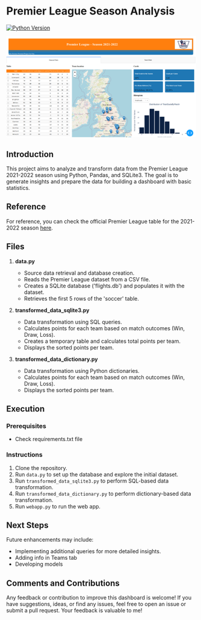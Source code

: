 # Premier League Season Analysis

[![Python Version](https://img.shields.io/badge/Python-3.10-blue.svg)](https://www.python.org/downloads/release)

![Dash_image](Dash.png)

## Introduction

This project aims to analyze and transform data from the Premier League 2021-2022 season using Python, Pandas, and SQLite3. The goal is to generate insights and prepare the data for building a dashboard with basic statistics.

## Reference
For reference, you can check the official Premier League table for the 2021-2022 season [here](https://www.skysports.com/premier-league-table/2021).

## Files

1. **data.py**
   - Source data retrieval and database creation.
   - Reads the Premier League dataset from a CSV file.
   - Creates a SQLite database ('flights.db') and populates it with the dataset.
   - Retrieves the first 5 rows of the 'soccer' table.

2. **transformed_data_sqlite3.py**
   - Data transformation using SQL queries.
   - Calculates points for each team based on match outcomes (Win, Draw, Loss).
   - Creates a temporary table and calculates total points per team.
   - Displays the sorted points per team.

3. **transformed_data_dictionary.py**
   - Data transformation using Python dictionaries.
   - Calculates points for each team based on match outcomes (Win, Draw, Loss).
   - Displays the sorted points per team.

## Execution

### Prerequisites
- Check requirements.txt file

### Instructions
1. Clone the repository.
2. Run `data.py` to set up the database and explore the initial dataset.
3. Run `transformed_data_sqlite3.py` to perform SQL-based data transformation.
4. Run `transformed_data_dictionary.py` to perform dictionary-based data transformation.
5. Run `webapp.py` to run the web app. 

## Next Steps

Future enhancements may include:

- Implementing additional queries for more detailed insights.
- Adding info in Teams tab
- Developing models

## Comments and Contributions

Any feedback or contribution to improve this dashboard is welcome! If you have suggestions, ideas, or find any issues, feel free to open an issue or submit a pull request. Your feedback is valuable to me!

